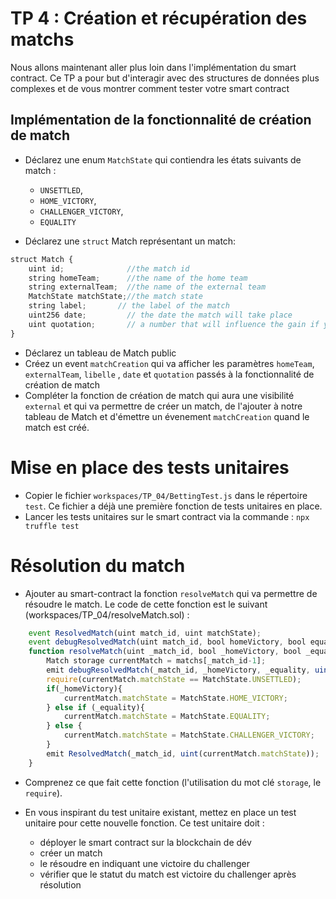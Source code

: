 # TP 4 : Création et récupération des matchs
Nous allons maintenant aller plus loin dans l'implémentation du smart contract.
Ce TP a pour but d'interagir avec des structures de données plus complexes et de vous montrer comment tester votre smart contract

## Implémentation de la fonctionnalité de création de match

- Déclarez une enum `MatchState` qui contiendra les états suivants de match : 
  - `UNSETTLED`,
  - `HOME_VICTORY`,
  - `CHALLENGER_VICTORY`, 
  - `EQUALITY`

- Déclarez une `struct` Match représentant un match:
```Javascript
struct Match {
    uint id;              //the match id
    string homeTeam;      //the name of the home team
    string externalTeam;  //the name of the external team
    MatchState matchState;//the match state
    string label;       // the label of the match
    uint256 date;         // the date the match will take place
    uint quotation;       // a number that will influence the gain if you win your bet on the match
}
```

- Déclarez un tableau de Match public
- Créez un event `matchCreation` qui va afficher les paramètres  `homeTeam`, `externalTeam`, `libelle` , `date` et `quotation` passés à la fonctionnalité de création de match 
- Compléter la fonction de création de match qui aura une visibilité `external` et qui va permettre de créer un match, de l'ajouter à notre tableau de Match et d'émettre un évenement `matchCreation` quand le match est créé. 

# Mise en place des tests unitaires

- Copier le fichier `workspaces/TP_04/BettingTest.js` dans le répertoire `test`.
Ce fichier a déjà une première fonction de tests unitaires en place.
- Lancer les tests unitaires sur le smart contract via la commande :
`npx truffle test`


# Résolution du match

- Ajouter au smart-contract la fonction `resolveMatch` qui va permettre de résoudre le match. Le code de cette fonction est le suivant (workspaces/TP_04/resolveMatch.sol) :  

```Javascript
    event ResolvedMatch(uint match_id, uint matchState);
    event debugResolvedMatch(uint match_id, bool homeVictory, bool equality, uint matchState);
    function resolveMatch(uint _match_id, bool _homeVictory, bool _equality) external {   
        Match storage currentMatch = matchs[_match_id-1];
        emit debugResolvedMatch(_match_id, _homeVictory, _equality, uint(currentMatch.matchState));
        require(currentMatch.matchState == MatchState.UNSETTLED);
        if(_homeVictory){
            currentMatch.matchState = MatchState.HOME_VICTORY;
        } else if (_equality){
            currentMatch.matchState = MatchState.EQUALITY;
        } else {
            currentMatch.matchState = MatchState.CHALLENGER_VICTORY;
        }
        emit ResolvedMatch(_match_id, uint(currentMatch.matchState));
    } 
```
- Comprenez ce que fait cette fonction (l'utilisation du mot clé `storage`, le `require`).

- En vous inspirant du test unitaire existant, mettez en place un test unitaire pour cette nouvelle fonction. Ce test unitaire doit : 
  - déployer le smart contract sur la blockchain de dév
  - créer un match
  - le résoudre en indiquant une victoire du challenger
  - vérifier que le statut du match est victoire du challenger après résolution


